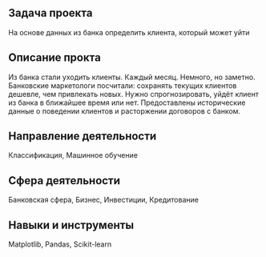 ## Задача проекта
На основе данных из банка определить клиента, который может уйти

## Описание прокта
Из банка стали уходить клиенты. Каждый месяц. Немного, но заметно. Банковские маркетологи посчитали: сохранять текущих клиентов дешевле, чем привлекать новых.
Нужно спрогнозировать, уйдёт клиент из банка в ближайшее время или нет. Предоставлены исторические данные о поведении клиентов и расторжении договоров с банком.

## Направление деятельности
Классификация, Машинное обучение

## Сфера деятельности
Банковская сфера, Бизнес, Инвестиции, Кредитование

## Навыки и инструменты
Matplotlib, Pandas, Scikit-learn

